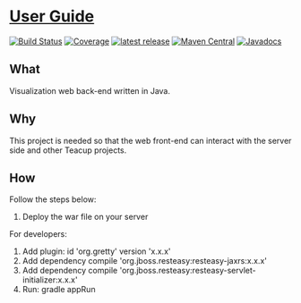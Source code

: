 # [User Guide](https://henryssondaniel.github.io/teacup.github.io/)
[![Build Status](https://travis-ci.com/HenryssonDaniel/teacup-visualization-web-back-java.svg?branch=master)](https://travis-ci.com/HenryssonDaniel/teacup-visualization-web-back-java)
[![Coverage](https://sonarcloud.io/api/project_badges/measure?project=HenryssonDaniel_teacup-visualization-web-back-java&metric=coverage)](https://sonarcloud.io/dashboard?id=HenryssonDaniel_teacup-visualization-web-back-java)
[![latest release](https://img.shields.io/badge/release%20notes-1.0.2-yellow.svg)](https://github.com/HenryssonDaniel/teacup-visualization-web-back-java/blob/master/doc/release-notes/official.md)
[![Maven Central](https://img.shields.io/maven-central/v/io.github.henryssondaniel.teacup.visualization/web.svg)](http://search.maven.org/#search%7Cgav%7C1%7Cg%3A%22io.github.henryssondaniel.teacup.visualization%22%20AND%20a%3A%22web%22)
[![Javadocs](https://www.javadoc.io/badge/io.github.henryssondaniel.teacup.visualization/web.svg)](https://www.javadoc.io/doc/io.github.henryssondaniel.teacup.visualization/web)
## What ##
Visualization web back-end written in Java.
## Why ##
This project is needed so that the web front-end can interact with the server side and other Teacup
projects.
## How ##
Follow the steps below:
1. Deploy the war file on your server  

For developers: 
1. Add plugin: id 'org.gretty' version 'x.x.x' 
1. Add dependency compile 'org.jboss.resteasy:resteasy-jaxrs:x.x.x'
1. Add dependency compile 'org.jboss.resteasy:resteasy-servlet-initializer:x.x.x'
1. Run: gradle appRun